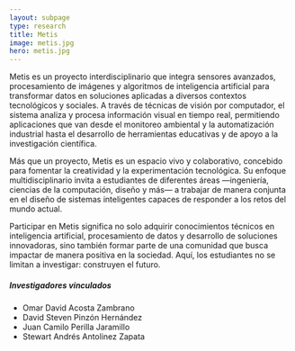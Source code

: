 ```yaml
---
layout: subpage
type: research
title: Metis
image: metis.jpg
hero: metis.jpg
---
```

Metis es un proyecto interdisciplinario que integra sensores avanzados, procesamiento de imágenes y algoritmos de inteligencia artificial para transformar datos en soluciones aplicadas a diversos contextos tecnológicos y sociales. A través de técnicas de visión por computador, el sistema analiza y procesa información visual en tiempo real, permitiendo aplicaciones que van desde el monitoreo ambiental y la automatización industrial hasta el desarrollo de herramientas educativas y de apoyo a la investigación científica.

Más que un proyecto, Metis es un espacio vivo y colaborativo, concebido para fomentar la creatividad y la experimentación tecnológica. Su enfoque multidisciplinario invita a estudiantes de diferentes áreas —ingeniería, ciencias de la computación, diseño y más— a trabajar de manera conjunta en el diseño de sistemas inteligentes capaces de responder a los retos del mundo actual.

Participar en Metis significa no solo adquirir conocimientos técnicos en inteligencia artificial, procesamiento de datos y desarrollo de soluciones innovadoras, sino también formar parte de una comunidad que busca impactar de manera positiva en la sociedad. Aquí, los estudiantes no se limitan a investigar: construyen el futuro.

##### Investigadores vinculados   
-   Omar David Acosta Zambrano 
-   David Steven Pinzón Hernández
-   Juan Camilo Perilla Jaramillo
-   Stewart Andrés Antolinez Zapata  


